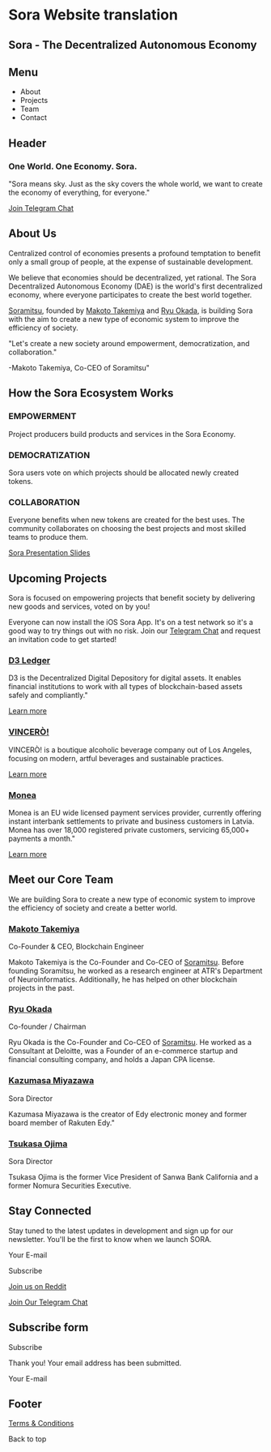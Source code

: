 # Sora Website translation

## Sora - The Decentralized Autonomous Economy

## Menu

- About
- Projects
- Team
- Contact

## Header

### One World. One Economy. Sora.

"Sora means sky. Just as the sky covers the whole world, we want to create the economy of everything, for everyone."

[Join Telegram Chat](https://t.me/sora_xor)

## About Us

Centralized control of economies presents a profound temptation to benefit only a small group of people, at the expense of sustainable development.

We believe that economies should be decentralized, yet rational. The Sora Decentralized Autonomous Economy (DAE) is the world's first decentralized economy, where everyone participates to create the best world together.

[Soramitsu](https://soramitsu.co.jp/), founded by [Makoto Takemiya](https://www.linkedin.com/in/makoto-takemiya/) and [Ryu Okada](https://www.linkedin.com/in/ryu-okada-69080628/), is building Sora with the aim to create a new type of economic system to improve the efficiency of society.

"Let's create a new society around empowerment, democratization, and collaboration."

-Makoto Takemiya, Co-CEO of Soramitsu"

## How the Sora Ecosystem Works

### EMPOWERMENT

Project producers build products and services in the Sora Economy.

### DEMOCRATIZATION

Sora users vote on which projects should be allocated newly created tokens.

### COLLABORATION

Everyone benefits when new tokens are created for the best uses. The community collaborates on choosing the best projects and most skilled teams to produce them.

[Sora Presentation Slides](https://sora.org/slides)

## Upcoming Projects

Sora is focused on empowering projects that benefit society by delivering new goods and services, voted on by you!

Everyone can now install the iOS Sora App. It's on a test network so it's a good way to try things out with no risk. Join our [Telegram Chat](https://t.me/sora_xor) and request an invitation code to get started!

### [D3 Ledger](https://d3ledger.com/)

D3 is the Decentralized Digital Depository for digital assets. It enables financial institutions to work with all types of blockchain-based assets safely and compliantly."

[Learn more](https://d3ledger.com/)

### [VINCERÒ!](https://www.vincero.life/)

VINCERÒ! is a boutique alcoholic beverage company out of Los Angeles, focusing on modern, artful beverages and sustainable practices.

[Learn more](https://www.vincero.life/)

### [Monea](http://www.monea.me/lv-en/home/)

Monea is an EU wide licensed payment services provider, currently offering instant interbank settlements to private and business customers in Latvia. Monea has over 18,000 registered private customers, servicing 65,000+ payments a month."

[Learn more](http://www.monea.me/lv-en/home/)

## Meet our Core Team

We are building Sora to create a new type of economic system to improve the efficiency of society and create a better world.

### [Makoto Takemiya](https://www.linkedin.com/in/makoto-takemiya/)

Co-Founder & CEO, Blockchain Engineer

Makoto Takemiya is the Co-Founder and Co-CEO of [Soramitsu](https://soramitsu.co.jp/). Before founding Soramitsu, he worked as a research engineer at ATR's Department of Neuroinformatics. Additionally, he has helped on other blockchain projects in the past.

### [Ryu Okada](https://www.linkedin.com/in/ryu-okada-69080628/)

Co-founder / Chairman

Ryu Okada is the Co-Founder and Co-CEO of [Soramitsu](https://soramitsu.co.jp/). He worked as a Consultant at Deloitte, was a Founder of an e-commerce startup and financial consulting company, and holds a Japan CPA license.

### [Kazumasa Miyazawa](https://www.linkedin.com/in/kazumasa-miyazawa-52955564/)

Sora Director

Kazumasa Miyazawa is the creator of Edy electronic money and former board member of Rakuten Edy."

### [Tsukasa Ojima](https://www.linkedin.com/in/tsukasa-ojima-309b1b90/)

Sora Director

Tsukasa Ojima is the former Vice President of Sanwa Bank California and a former Nomura Securities Executive.

## Stay Connected

Stay tuned to the latest updates in development and sign up for our newsletter. You'll be the first to know when we launch SORA.

Your E-mail

Subscribe

[Join us on Reddit](https://reddit.com/r/SORA)

[Join Our Telegram Chat](https://t.me/sora_xor)

## Subscribe form

Subscribe

Thank you! Your email address has been submitted.

Your E-mail

## Footer

[Terms & Conditions](https://sora.org/terms)

Back to top
